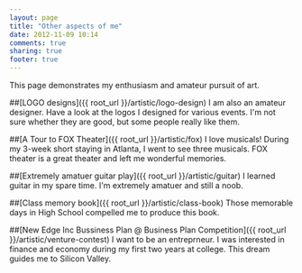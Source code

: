 ```yaml
---
layout: page
title: "Other aspects of me"
date: 2012-11-09 10:14
comments: true
sharing: true
footer: true
---
```


This page demonstrates my enthusiasm and amateur pursuit of art.

##[LOGO designs]({{ root_url }}/artistic/logo-design)
I am also an amateur designer. Have a look at the logos I designed for various events. I'm not sure whether they are good, but some people really like them.

##[A Tour to FOX Theater]({{ root_url }}/artistic/fox)
I love musicals! During my 3-week short staying in Atlanta, I went to see three musicals. FOX theater is a great theater and left me wonderful memories.

##[Extremely amatuer guitar play]({{ root_url }}/artistic/guitar)
I learned guitar in my spare time. I'm extremely amatuer and still a noob.

##[Class memory book]({{ root_url }}/artistic/class-book)
Those memorable days in High School compelled me to produce this book.

##[New Edge Inc Bussiness Plan @ Business Plan Competition]({{ root_url }}/artistic/venture-contest)
I want to be an entreprneur. I was interested in finance and economy during my first two years at college. This dream guides me to Silicon Valley.